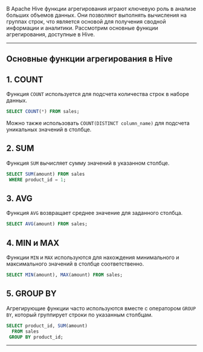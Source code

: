 
В Apache Hive функции агрегирования играют ключевую роль в анализе больших объемов данных. Они позволяют выполнять вычисления на группах строк, что является основой для получения сводной информации и аналитики. Рассмотрим основные функции агрегирования, доступные в Hive.

---

## Основные функции агрегирования в Hive

## 1. COUNT

Функция `COUNT` используется для подсчета количества строк в наборе данных.
```sql
SELECT COUNT(*) FROM sales;
```
Можно также использовать `COUNT(DISTINCT column_name)` для подсчета уникальных значений в столбце.

## 2. SUM
Функция `SUM` вычисляет сумму значений в указанном столбце.
```sql
SELECT SUM(amount) FROM sales 
 WHERE product_id = 1;
```

## 3. AVG
Функция `AVG` возвращает среднее значение для заданного столбца.
```sql
SELECT AVG(amount) FROM sales;
```

## 4. MIN и MAX
Функции `MIN` и `MAX` используются для нахождения минимального и максимального значений в столбце соответственно.

```sql
SELECT MIN(amount), MAX(amount) FROM sales;
```

## 5. GROUP BY
Агрегирующие функции часто используются вместе с оператором `GROUP BY`, который группирует строки по указанным столбцам.

```sql
SELECT product_id, SUM(amount)  
  FROM sales  
 GROUP BY product_id;
```
---

